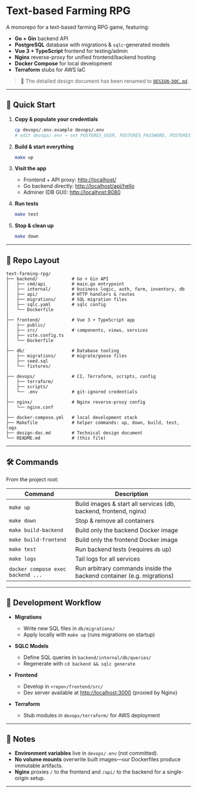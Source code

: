 # Text-based Farming RPG

A monorepo for a text-based farming RPG game, featuring:

- **Go + Gin** backend API  
- **PostgreSQL** database with migrations & `sqlc`-generated models  
- **Vue 3 + TypeScript** frontend for testing/admin  
- **Nginx** reverse-proxy for unified frontend/backend hosting  
- **Docker Compose** for local development  
- **Terraform** stubs for AWS IaC  

> 📄 The detailed design document has been renamed to [`DESIGN-DOC.md`](./DESIGN-DOC.md).

---

## 🚀 Quick Start

1. **Copy & populate your credentials**  

    ```bash
    cp devops/.env.example devops/.env
    # edit devops/.env → set POSTGRES_USER, POSTGRES_PASSWORD, POSTGRES_DB
    ```

2. **Build & start everything**

    ```bash
    make up
    ```

3. **Visit the app**

   - Frontend + API proxy:  [http://localhost/](http://localhost/)
   - Go backend directly:   [http://localhost/api/hello](http://localhost/api/hello)
   - Adminer (DB GUI):      [http://localhost:8080](http://localhost:8080)

4. **Run tests**

   ```bash
   make test
   ```

5. **Stop & clean up**

   ```bash
   make down
   ```

---

## 📁 Repo Layout

```plaintext
text-farming-rpg/
├── backend/             # Go + Gin API
│   ├── cmd/api          # main.go entrypoint
│   ├── internal/        # business logic, auth, farm, inventory, db
│   ├── api/             # HTTP handlers & routes
│   ├── migrations/      # SQL migration files
│   ├── sqlc.yaml        # sqlc config
│   └── Dockerfile
│
├── frontend/            # Vue 3 + TypeScript app
│   ├── public/
│   ├── src/             # components, views, services
│   ├── vite.config.ts
│   └── Dockerfile
│
├── db/                  # Database tooling
│   ├── migrations/      # migrate/goose files
│   ├── seed.sql
│   └── fixtures/
│
├── devops/              # CI, Terraform, scripts, config
│   ├── terraform/
│   ├── scripts/
│   └── .env             # git-ignored credentials
│
├── nginx/               # Nginx reverse-proxy config
│   └── nginx.conf
│
├── docker-compose.yml   # local development stack
├── Makefile             # helper commands: up, down, build, test, logs
├── design-doc.md        # Technical design document
└── README.md            # (this file)
```

---

## 🛠 Commands

From the project root:

| Command                           | Description                                                           |
| --------------------------------- | --------------------------------------------------------------------- |
| `make up`                         | Build images & start all services (db, backend, frontend, nginx)      |
| `make down`                       | Stop & remove all containers                                          |
| `make build-backend`              | Build only the backend Docker image                                   |
| `make build-frontend`             | Build only the frontend Docker image                                  |
| `make test`                       | Run backend tests (requires `db` up)                                  |
| `make logs`                       | Tail logs for all services                                            |
| `docker compose exec backend ...` | Run arbitrary commands inside the backend container (e.g. migrations) |

---

## 🔧 Development Workflow

- **Migrations**

  - Write new SQL files in `db/migrations/`
  - Apply locally with `make up` (runs migrations on startup)
- **SQLC Models**

  - Define SQL queries in `backend/internal/db/queries/`
  - Regenerate with `cd backend && sqlc generate`
- **Frontend**

  - Develop in `<repo>/frontend/src/`
  - Dev server available at [http://localhost:3000](http://localhost:3000) (proxied by Nginx)
- **Terraform**

  - Stub modules in `devops/terraform/` for AWS deployment

---

## 📝 Notes

- **Environment variables** live in `devops/.env` (not committed).
- **No volume mounts** overwrite built images—our Dockerfiles produce immutable artifacts.
- **Nginx** proxies `/` to the frontend and `/api/` to the backend for a single-origin setup.

---

